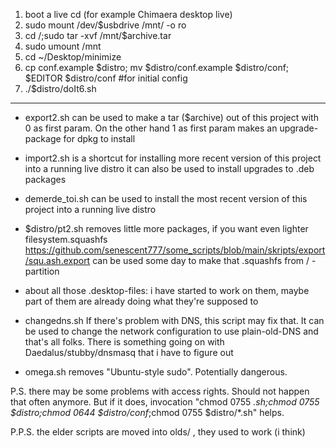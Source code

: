 1. boot a live cd (for example Chimaera desktop live)
2. sudo mount /dev/$usbdrive /mnt/ -o ro
3. cd /;sudo tar -xvf /mnt/$archive.tar
4. sudo umount /mnt
5. cd ~/Desktop/minimize
6. cp conf.example $distro; mv $distro/conf.example $distro/conf; $EDITOR $distro/conf #for initial config
7. ./$distro/doIt6.sh

-----------------------------------------------------------

- export2.sh can be used to make a tar ($archive)  out of this project with 0 as first param. 
	On the other hand 1 as first param makes an upgrade-package for dpkg to install

- import2.sh 
	is a shortcut for installing more recent version of this project into a running live distro
	it can also be used to install upgrades to .deb packages

- demerde_toi.sh
	can be used to install the most recent version of this project into a running live distro

- $distro/pt2.sh removes little more packages,
  	 if you want even lighter filesystem.squashfs
	https://github.com/senescent777/some_scripts/blob/main/skripts/export/squ.ash.export can be used some day to make that .squashfs from / - partition


- about all those .desktop-files: i have started to work on them, maybe part of them are already doing what they're supposed to

- changedns.sh
  	If there's problem with DNS, this script may fix that. 
	It can be used to change the network configuration to use plain-old-DNS and that's all folks.
  There is something going on with Daedalus/stubby/dnsmasq that i have to figure out

	

- omega.sh removes "Ubuntu-style sudo". Potentially dangerous.

P.S. there may be some problems with access rights.  Should not happen that often anymore. 
But if it does, invocation "chmod 0755 *.sh;chmod 0755 $distro;chmod 0644 $distro/conf*;chmod 0755 $distro/*.sh" helps.




P.P.S. the elder scripts are moved into olds/ , they used to work (i think)


